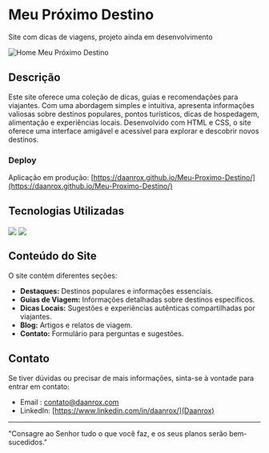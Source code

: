 # Meu Próximo Destino
Site com dicas de viagens, projeto ainda em desenvolvimento

![Home Meu Próximo Destino](front-example.jpg)

## Descrição
Este site oferece uma coleção de dicas, guias e recomendações para viajantes. Com uma abordagem simples e intuitiva, apresenta informações valiosas sobre destinos populares, pontos turísticos, dicas de hospedagem, alimentação e experiências locais. Desenvolvido com HTML e CSS, o site oferece uma interface amigável e acessível para explorar e descobrir novos destinos.

### Deploy
Aplicação em produção: [https://daanrox.github.io/Meu-Proximo-Destino/](https://daanrox.github.io/Meu-Proximo-Destino/)


## Tecnologias Utilizadas
<div>
  <img align="center" src="https://img.shields.io/badge/HTML5-E34F26?style=for-the-badge&logo=html5&logoColor=white"/>
  <img align="center" src="https://img.shields.io/badge/CSS3-1572B6?style=for-the-badge&logo=css3&logoColor=white"/>
</div>

## Conteúdo do Site
O site contém diferentes seções:
- **Destaques:** Destinos populares e informações essenciais.
- **Guias de Viagem:** Informações detalhadas sobre destinos específicos.
- **Dicas Locais:** Sugestões e experiências autênticas compartilhadas por viajantes.
- **Blog:** Artigos e relatos de viagem.
- **Contato:** Formulário para perguntas e sugestões.

## Contato
Se tiver dúvidas ou precisar de mais informações, sinta-se à vontade para entrar em contato:
- Email : [contato@daanrox.com](mailto:contato@daanrox.com)
- LinkedIn: [https://www.linkedin.com/in/daanrox/](Daanrox)

--- 

"Consagre ao Senhor tudo o que você faz, e os seus planos serão bem-sucedidos."





